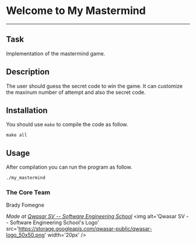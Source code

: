 # Welcome to My Mastermind
***

## Task
Implementation of the mastermind game.

## Description
The user should guess the secret code to win the game.
It can customize the maxinum number of attempt and also the secret code.

## Installation
You should use `make` to compile the code as follow.
```
make all
```

## Usage
After compilation you can run the program as follow.
```
./my_mastermind
```

### The Core Team
Brady Fomegne


<span><i>Made at <a href='https://qwasar.io'>Qwasar SV -- Software Engineering School</a></i></span>
<span><img alt='Qwasar SV -- Software Engineering School's Logo' src='https://storage.googleapis.com/qwasar-public/qwasar-logo_50x50.png' width='20px' /></span>

